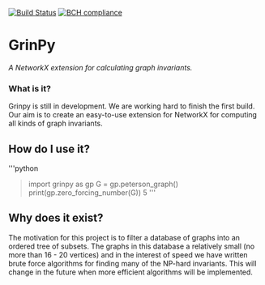 [![Build Status](https://travis-ci.org/somacdivad/grinpy.svg?branch=master)](https://travis-ci.org/somacdivad/grinpy) [![BCH compliance](https://bettercodehub.com/edge/badge/somacdivad/grinpy?branch=master)](https://bettercodehub.com/)

# GrinPy
*A NetworkX extension for calculating graph invariants.*

### What is it?
Grinpy is still in development. We are working hard to finish the first build. Our aim is to create an easy-to-use extension for NetworkX for computing all kinds of graph invariants.

## How do I use it?
'''python
> import grinpy as gp
> G = gp.peterson_graph()
> print(gp.zero_forcing_number(G))
5
'''

## Why does it exist?
The motivation for this project is to filter a database of graphs into an ordered tree of subsets. The graphs in this database a relatively small (no more than 16 - 20 vertices) and in the interest of speed we have written brute
force algorithms for finding many of the NP-hard invariants. This will change in the future when more efficient algorithms will be implemented.
